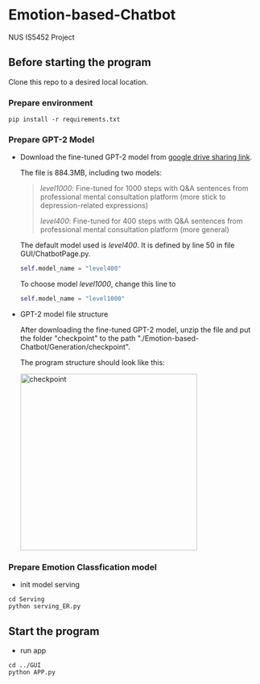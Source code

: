 # Emotion-based-Chatbot
NUS IS5452 Project

## Before starting the program
Clone this repo to a desired local location.

### Prepare environment
```shell
pip install -r requirements.txt
```

### Prepare GPT-2 Model
- Download the fine-tuned GPT-2 model from [google drive sharing link](https://drive.google.com/file/d/11h7j5w4OKM_27ZIG744KqEwY95HXGqVQ/view?usp=sharing).

    The file is 884.3MB, including two models:
    > *level1000*: Fine-tuned for 1000 steps with Q&A sentences from professional mental consultation platform (more stick to depression-related expressions)
    > 
    > *level400*: Fine-tuned for 400 steps with Q&A sentences from professional mental consultation platform (more general)

    The default model used is *level400*. It is defined by line 50 in file GUI/ChatbotPage.py.
    ```python
    self.model_name = "level400"
    ```
    
    To choose model *level1000*, change this line to
    ```python
    self.model_name = "level1000"
    ```


- GPT-2 model file structure

    After downloading the fine-tuned GPT-2 model, unzip the file and put the folder "checkpoint" to the path "./Emotion-based-Chatbot/Generation/checkpoint".
    
    The program structure should look like this:
             
    <img width="351" alt="checkpoint" src="https://user-images.githubusercontent.com/67768426/141467504-b648ef40-5ef5-4909-b57a-76225d73a564.png">
    

### Prepare Emotion Classfication model
- init model serving
```shell
cd Serving
python serving_ER.py
```

## Start the program
- run app
```shell
cd ../GUI
python APP.py

```
